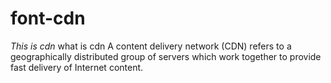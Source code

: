 # font-cdn
*This is cdn*
what is cdn
A content delivery network (CDN) refers to a geographically distributed group of servers which work together to provide fast delivery of Internet content.
